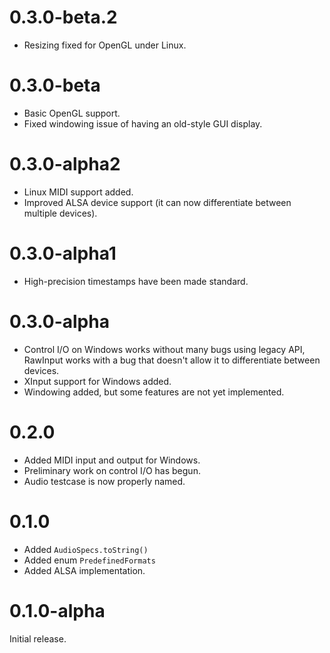 # 0.3.0-beta.2

* Resizing fixed for OpenGL under Linux.

# 0.3.0-beta

* Basic OpenGL support.
* Fixed windowing issue of having an old-style GUI display.

# 0.3.0-alpha2

* Linux MIDI support added.
* Improved ALSA device support (it can now differentiate between multiple devices).

# 0.3.0-alpha1

* High-precision timestamps have been made standard.

# 0.3.0-alpha

* Control I/O on Windows works without many bugs using legacy API, RawInput works with a bug that doesn't allow it to differentiate between devices.
* XInput support for Windows added.
* Windowing added, but some features are not yet implemented.

# 0.2.0

* Added MIDI input and output for Windows.
* Preliminary work on control I/O has begun.
* Audio testcase is now properly named.

# 0.1.0

* Added `AudioSpecs.toString()`
* Added enum `PredefinedFormats`
* Added ALSA implementation.

# 0.1.0-alpha

Initial release.